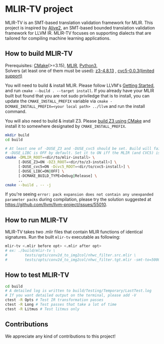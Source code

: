 # MLIR-TV project

MLIR-TV is an SMT-based translation validation framework for MLIR.
This project is inspired by [Alive2](https://github.com/aliveToolkit/alive2), an SMT-based bounded translation validation framework for LLVM IR.
MLIR-TV focuses on supporting dialects that are tailored for compiling machine learning applications.

## How to build MLIR-TV

Prerequisites: [CMake](https://cmake.org/download/)(>=3.15),
[MLIR](https://github.com/llvm/llvm-project),
[Python3](https://www.python.org/downloads/),  
Solvers (at least one of them must be used):
[z3-4.8.13](https://github.com/Z3Prover/z3/releases/tag/z3-4.8.13) ,
[cvc5-0.0.3(limited support)](https://github.com/cvc5/cvc5/releases/tag/cvc5-0.0.3)

You will need to build & install MLIR.
Please follow LLVM's [Getting Started](https://llvm.org/docs/GettingStarted.html#getting-the-source-code-and-building-llvm), and run `cmake --build . --target install`.
If you already have your MLIR built but found that you are not sudo priviledge that is to install, you can update the `CMAKE_INSTALL_PREFIX` variable via
`cmake -DCMAKE_INSTALL_PREFIX=<your local path> ../llvm` and run the install command.

You will also need to build & install Z3.
Please [build Z3 using CMake](https://github.com/Z3Prover/z3/blob/master/README-CMake.md) and install it to somewhere designated by `CMAKE_INSTALL_PREFIX`.

```bash
mkdir build
cd build

# At least one of -DUSE_Z3 and -DUSE_cvc5 should be set. Build will fail otherwise.
# -DUSE_LIBC is OFF by default. Set it to ON iff the MLIR (and CVC5) is linked with libc++
cmake -DMLIR_ROOT=<dir/to/mlir-install> \
      [-DUSE_Z3=ON -DZ3_ROOT=<dir/to/z3-install>] \
      [-DUSE_cvc5=ON -Dcvc5_ROOT=<dir/to/cvc5-install>] \
      [-DUSE_LIBC=ON|OFF] \
      [-DCMAKE_BUILD_TYPE=Debug|Release] \
      ..
cmake --build . -- -j
```

If you're seeing `error: pack expansion does not contain any unexpanded parameter packs` during compilation, please try the solution suggested at https://github.com/llvm/llvm-project/issues/55010.

## How to run MLIR-TV

MLIR-TV takes two .mlir files that contain MLIR functions of identical signatures.
Run the built `mlir-tv` executable as following:
```bash
mlir-tv <.mlir before opt> <.mlir after opt>
# ex: ./build/mlir-tv \
#        tests/opts/conv2d_to_img2col/nhwc_filter.src.mlir \
#        tests/opts/conv2d_to_img2col/nhwc_filter.tgt.mlir -smt-to=5000
```

## How to test MLIR-TV
```bash
cd build
# A detailed log is written to build/Testing/Temporary/LastTest.log
# If you want detailed output on the terminal, please add -V
ctest -R Opts # Test IR transformation passes
ctest -R Long # Test passes that take a lot of time
ctest -R Litmus # Test litmus only
```

## Contributions

We appreciate any kind of contributions to this project!
